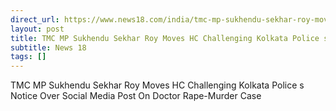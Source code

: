 ```yaml
---
direct_url: https://www.news18.com/india/tmc-mp-sukhendu-sekhar-roy-moves-hc-challenging-kolkata-polices-notice-over-social-media-post-on-doctor-rape-murder-case-9020364.html
layout: post
title: TMC MP Sukhendu Sekhar Roy Moves HC Challenging Kolkata Police s Notice Over Social Media Post On Doctor Rape-Murder Case
subtitle: News 18
tags: []
---
```


TMC MP Sukhendu Sekhar Roy Moves HC Challenging Kolkata Police s Notice Over Social Media Post On Doctor Rape-Murder Case
